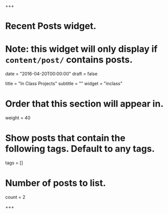 +++
# Recent Posts widget.
# Note: this widget will only display if `content/post/` contains posts.

date = "2016-04-20T00:00:00"
draft = false

title = "In Class Projects"
subtitle = ""
widget = "inclass"

# Order that this section will appear in.
weight = 40

# Show posts that contain the following tags. Default to any tags.
tags = []

# Number of posts to list.
count = 2

+++

